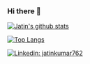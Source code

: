### Hi there 👋

<!--
**jatinkumar762/jatinkumar762** is a ✨ _special_ ✨ repository because its `README.md` (this file) appears on your GitHub profile.

Here are some ideas to get you started:

- 🔭 I’m currently working on ...
- 🌱 I’m currently learning ...
- 👯 I’m looking to collaborate on ...
- 🤔 I’m looking for help with ...
- 💬 Ask me about ...
- 📫 How to reach me: ...
- 😄 Pronouns: ...
- ⚡ Fun fact: ...
-->

[![Jatin's github stats](https://github-readme-stats.vercel.app/api?username=jatinkumar762&count_private=true&show_icons=true&theme=Gradient)](https://github.com/anuraghazra/github-readme-stats)

[![Top Langs](https://github-readme-stats.vercel.app/api/top-langs/?username=jatinkumar762&layout=compact)](https://github.com/anuraghazra/github-readme-stats)

[![Linkedin: jatinkumar762](https://img.shields.io/badge/-thaianebraga-blue?style=flat-square&logo=Linkedin&logoColor=white&link=https://www.linkedin.com/in/thaianebraga/)](https://www.linkedin.com/in/jatinkumar762/)
